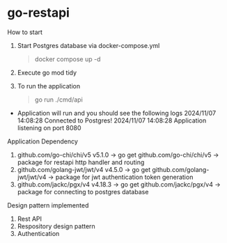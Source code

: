 # go-restapi

How to start
1. Start Postgres database via docker-compose.yml
    > docker compose up -d
2. Execute go mod tidy

3. To run the application
    > go run ./cmd/api 

* Application will run and you should see the following logs
    2024/11/07 14:08:28 Connected to Postgres!
    2024/11/07 14:08:28 Application listening  on port 8080

Application Dependency
1. github.com/go-chi/chi/v5 v5.1.0      -> go get github.com/go-chi/chi/v5      -> package for restapi http handler and routing
2. github.com/golang-jwt/jwt/v4 v4.5.0  -> go get github.com/golang-jwt/jwt/v4  -> package for jwt authentication token generation
3. github.com/jackc/pgx/v4 v4.18.3      -> go get github.com/jackc/pgx/v4       -> package for connecting to postgres database 


Design pattern implemented
1. Rest API
2. Respository design pattern
3. Authentication

